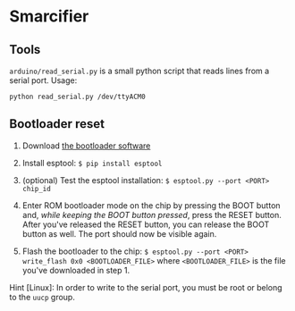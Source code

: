 # Smarcifier

## Tools

`arduino/read_serial.py` is a small python script that reads lines from a serial port. Usage:

    python read_serial.py /dev/ttyACM0

## Bootloader reset

 1. Download [the bootloader
software](https://raw.githubusercontent.com/adafruit/Adafruit-Feather-ESP32-S2-PCB/main/Factory-Reset/feather-esp32-s2-factory-reset-and-bootloader.bin)

 2. Install esptool: `$ pip install esptool`

 3. (optional) Test the esptool installation: `$ esptool.py --port <PORT> chip_id`

 4. Enter ROM bootloader mode on the chip by pressing the BOOT button and, *while keeping the BOOT button pressed*,
press the RESET button. After you've released the RESET button, you can release the BOOT button as well. The port should
now be visible again.

 5. Flash the bootloader to the chip: `$ esptool.py --port <PORT> write_flash 0x0 <BOOTLOADER_FILE>` where
`<BOOTLOADER_FILE>` is the file you've downloaded in step 1.

Hint [Linux]: In order to write to the serial port, you must be root or belong to the `uucp` group.
